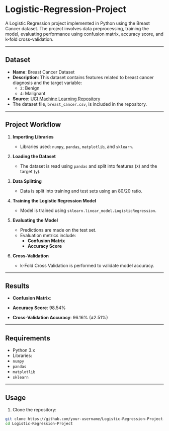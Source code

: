 # Logistic-Regression-Project

A Logistic Regression project implemented in Python using the Breast Cancer dataset. The project involves data preprocessing, training the model, evaluating performance using confusion matrix, accuracy score, and k-fold cross-validation.

---

## Dataset

- **Name**: Breast Cancer Dataset
- **Description**: This dataset contains features related to breast cancer diagnosis and the target variable:
  - `2`: Benign
  - `4`: Malignant
- **Source**: [UCI Machine Learning Repository](https://archive.ics.uci.edu/ml/datasets/Breast+Cancer)  
- The dataset file, `breast_cancer.csv`, is included in the repository.

---

## Project Workflow

1. **Importing Libraries**
   - Libraries used: `numpy`, `pandas`, `matplotlib`, and `sklearn`.

2. **Loading the Dataset**
   - The dataset is read using `pandas` and split into features (`X`) and the target (`y`).

3. **Data Splitting**
   - Data is split into training and test sets using an 80/20 ratio.

4. **Training the Logistic Regression Model**
   - Model is trained using `sklearn.linear_model.LogisticRegression`.

5. **Evaluating the Model**
   - Predictions are made on the test set.
   - Evaluation metrics include:
     - **Confusion Matrix**
     - **Accuracy Score**

6. **Cross-Validation**
   - k-Fold Cross Validation is performed to validate model accuracy.

---

## Results

- **Confusion Matrix**:

- **Accuracy Score**: 98.54%
- **Cross-Validation Accuracy**: 96.16% (±2.51%)

---

## Requirements

- Python 3.x
- Libraries:
- `numpy`
- `pandas`
- `matplotlib`
- `sklearn`

---

## Usage

1. Clone the repository:
 ```bash
 git clone https://github.com/your-username/Logistic-Regression-Project.git
 cd Logistic-Regression-Project
 
